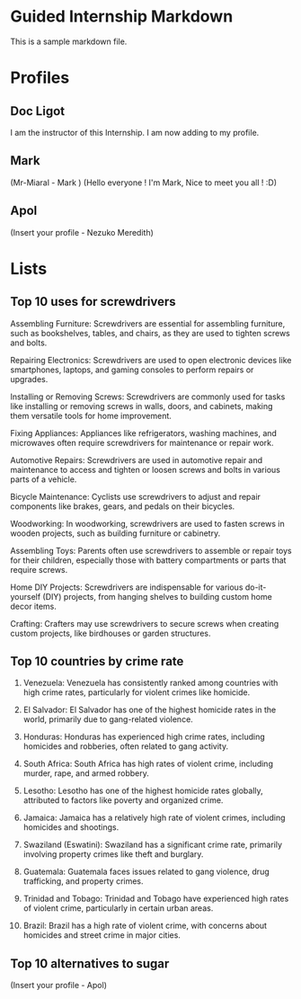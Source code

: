 # Guided Internship Markdown

This is a sample markdown file. 

# Profiles

## Doc Ligot

I am the instructor of this Internship. I am now adding to my profile. 

## Mark

(Mr-Miaral - Mark )
(Hello everyone ! I'm Mark, Nice to meet you all ! :D)

## Apol 

(Insert your profile - Nezuko Meredith)

# Lists

## Top 10 uses for screwdrivers

Assembling Furniture: Screwdrivers are essential for assembling furniture, such as bookshelves, tables, and chairs, as they are used to tighten screws and bolts.

Repairing Electronics: Screwdrivers are used to open electronic devices like smartphones, laptops, and gaming consoles to perform repairs or upgrades.

Installing or Removing Screws: Screwdrivers are commonly used for tasks like installing or removing screws in walls, doors, and cabinets, making them versatile tools for home improvement.

Fixing Appliances: Appliances like refrigerators, washing machines, and microwaves often require screwdrivers for maintenance or repair work.

Automotive Repairs: Screwdrivers are used in automotive repair and maintenance to access and tighten or loosen screws and bolts in various parts of a vehicle.

Bicycle Maintenance: Cyclists use screwdrivers to adjust and repair components like brakes, gears, and pedals on their bicycles.

Woodworking: In woodworking, screwdrivers are used to fasten screws in wooden projects, such as building furniture or cabinetry.

Assembling Toys: Parents often use screwdrivers to assemble or repair toys for their children, especially those with battery compartments or parts that require screws.

Home DIY Projects: Screwdrivers are indispensable for various do-it-yourself (DIY) projects, from hanging shelves to building custom home decor items.

Crafting: Crafters may use screwdrivers to secure screws when creating custom projects, like birdhouses or garden structures.

## Top 10 countries by crime rate

1. Venezuela: Venezuela has consistently ranked among countries with high crime rates, particularly for violent crimes like homicide.

2. El Salvador: El Salvador has one of the highest homicide rates in the world, primarily due to gang-related violence.

3. Honduras: Honduras has experienced high crime rates, including homicides and robberies, often related to gang activity.

4. South Africa: South Africa has high rates of violent crime, including murder, rape, and armed robbery.

5. Lesotho: Lesotho has one of the highest homicide rates globally, attributed to factors like poverty and organized crime.

6. Jamaica: Jamaica has a relatively high rate of violent crimes, including homicides and shootings.

7. Swaziland (Eswatini): Swaziland has a significant crime rate, primarily involving property crimes like theft and burglary.

8. Guatemala: Guatemala faces issues related to gang violence, drug trafficking, and property crimes.

9. Trinidad and Tobago: Trinidad and Tobago have experienced high rates of violent crime, particularly in certain urban areas.

10. Brazil: Brazil has a high rate of violent crime, with concerns about homicides and street crime in major cities.





## Top 10 alternatives to sugar

(Insert your profile - Apol)

